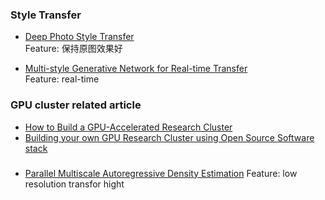 ### Style Transfer    

* [Deep Photo Style Transfer](https://arxiv.org/pdf/1703.07511.pdf)    
Feature: 保持原图效果好

* [Multi-style Generative Network for Real-time Transfer](https://arxiv.org/pdf/1703.06953.pdf)    
Feature: real-time

### GPU cluster related article
* [How to Build a GPU-Accelerated Research Cluster](https://devblogs.nvidia.com/parallelforall/how-build-gpu-accelerated-research-cluster/)
* [Building your own GPU Research Cluster using Open Source Software stack](http://on-demand.gputechconf.com/gtc/2013/presentations/S3516-Build-Your-Own-GPU-Research-Cluster.pdf)


### 
* [Parallel Multiscale Autoregressive Density Estimation](https://arxiv.org/pdf/1703.03664.pdf)
Feature: low resolution transfor hight
